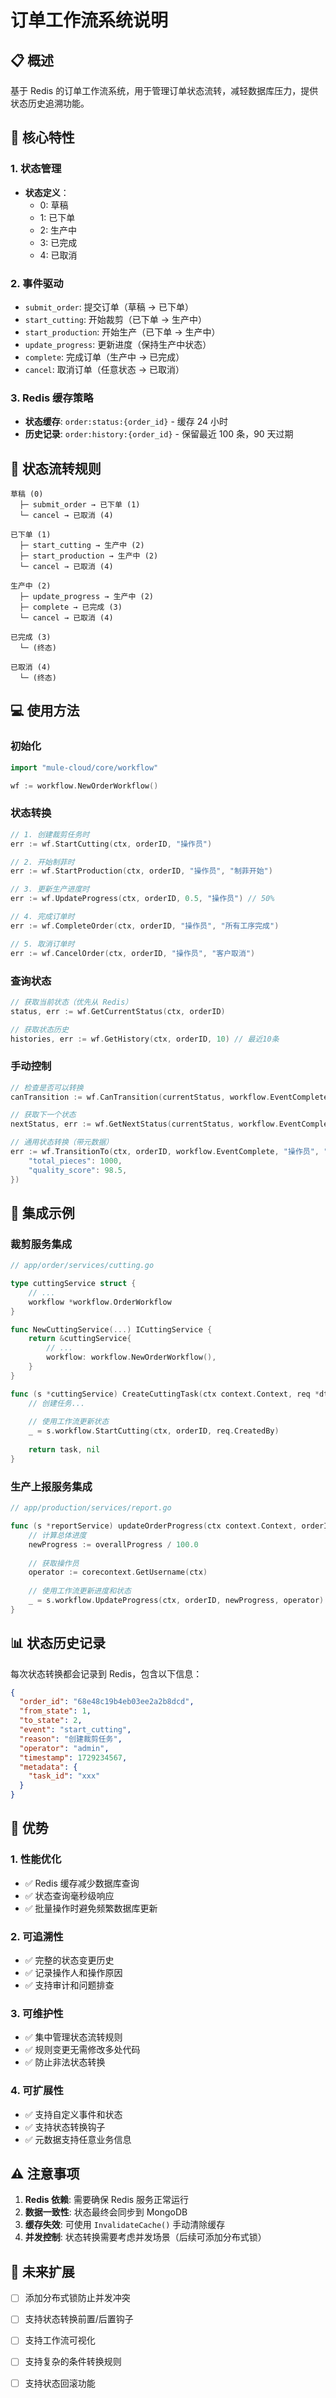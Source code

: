 # 订单工作流系统说明

## 📋 概述

基于 Redis 的订单工作流系统，用于管理订单状态流转，减轻数据库压力，提供状态历史追溯功能。

## 🎯 核心特性

### 1. 状态管理
- **状态定义**：
  - 0: 草稿
  - 1: 已下单
  - 2: 生产中
  - 3: 已完成
  - 4: 已取消

### 2. 事件驱动
- `submit_order`: 提交订单（草稿 → 已下单）
- `start_cutting`: 开始裁剪（已下单 → 生产中）
- `start_production`: 开始生产（已下单 → 生产中）
- `update_progress`: 更新进度（保持生产中状态）
- `complete`: 完成订单（生产中 → 已完成）
- `cancel`: 取消订单（任意状态 → 已取消）

### 3. Redis 缓存策略
- **状态缓存**: `order:status:{order_id}` - 缓存 24 小时
- **历史记录**: `order:history:{order_id}` - 保留最近 100 条，90 天过期

## 🔄 状态流转规则

```
草稿 (0)
  ├─ submit_order → 已下单 (1)
  └─ cancel → 已取消 (4)

已下单 (1)
  ├─ start_cutting → 生产中 (2)
  ├─ start_production → 生产中 (2)
  └─ cancel → 已取消 (4)

生产中 (2)
  ├─ update_progress → 生产中 (2)
  ├─ complete → 已完成 (3)
  └─ cancel → 已取消 (4)

已完成 (3)
  └─ (终态)

已取消 (4)
  └─ (终态)
```

## 💻 使用方法

### 初始化

```go
import "mule-cloud/core/workflow"

wf := workflow.NewOrderWorkflow()
```

### 状态转换

```go
// 1. 创建裁剪任务时
err := wf.StartCutting(ctx, orderID, "操作员")

// 2. 开始制菲时
err := wf.StartProduction(ctx, orderID, "操作员", "制菲开始")

// 3. 更新生产进度时
err := wf.UpdateProgress(ctx, orderID, 0.5, "操作员") // 50%

// 4. 完成订单时
err := wf.CompleteOrder(ctx, orderID, "操作员", "所有工序完成")

// 5. 取消订单时
err := wf.CancelOrder(ctx, orderID, "操作员", "客户取消")
```

### 查询状态

```go
// 获取当前状态（优先从 Redis）
status, err := wf.GetCurrentStatus(ctx, orderID)

// 获取状态历史
histories, err := wf.GetHistory(ctx, orderID, 10) // 最近10条
```

### 手动控制

```go
// 检查是否可以转换
canTransition := wf.CanTransition(currentStatus, workflow.EventComplete)

// 获取下一个状态
nextStatus, err := wf.GetNextStatus(currentStatus, workflow.EventComplete)

// 通用状态转换（带元数据）
err := wf.TransitionTo(ctx, orderID, workflow.EventComplete, "操作员", "完成原因", map[string]interface{}{
    "total_pieces": 1000,
    "quality_score": 98.5,
})
```

## 🔧 集成示例

### 裁剪服务集成

```go
// app/order/services/cutting.go

type cuttingService struct {
    // ...
    workflow *workflow.OrderWorkflow
}

func NewCuttingService(...) ICuttingService {
    return &cuttingService{
        // ...
        workflow: workflow.NewOrderWorkflow(),
    }
}

func (s *cuttingService) CreateCuttingTask(ctx context.Context, req *dto.CuttingTaskCreateRequest) (*models.CuttingTask, error) {
    // 创建任务...
    
    // 使用工作流更新状态
    _ = s.workflow.StartCutting(ctx, orderID, req.CreatedBy)
    
    return task, nil
}
```

### 生产上报服务集成

```go
// app/production/services/report.go

func (s *reportService) updateOrderProgress(ctx context.Context, orderID string) {
    // 计算总体进度
    newProgress := overallProgress / 100.0
    
    // 获取操作员
    operator := corecontext.GetUsername(ctx)
    
    // 使用工作流更新进度和状态
    _ = s.workflow.UpdateProgress(ctx, orderID, newProgress, operator)
}
```

## 📊 状态历史记录

每次状态转换都会记录到 Redis，包含以下信息：

```json
{
  "order_id": "68e48c19b4eb03ee2a2b8dcd",
  "from_state": 1,
  "to_state": 2,
  "event": "start_cutting",
  "reason": "创建裁剪任务",
  "operator": "admin",
  "timestamp": 1729234567,
  "metadata": {
    "task_id": "xxx"
  }
}
```

## 🚀 优势

### 1. 性能优化
- ✅ Redis 缓存减少数据库查询
- ✅ 状态查询毫秒级响应
- ✅ 批量操作时避免频繁数据库更新

### 2. 可追溯性
- ✅ 完整的状态变更历史
- ✅ 记录操作人和操作原因
- ✅ 支持审计和问题排查

### 3. 可维护性
- ✅ 集中管理状态流转规则
- ✅ 规则变更无需修改多处代码
- ✅ 防止非法状态转换

### 4. 可扩展性
- ✅ 支持自定义事件和状态
- ✅ 支持状态转换钩子
- ✅ 元数据支持任意业务信息

## ⚠️ 注意事项

1. **Redis 依赖**: 需要确保 Redis 服务正常运行
2. **数据一致性**: 状态最终会同步到 MongoDB
3. **缓存失效**: 可使用 `InvalidateCache()` 手动清除缓存
4. **并发控制**: 状态转换需要考虑并发场景（后续可添加分布式锁）

## 🔮 未来扩展

- [ ] 添加分布式锁防止并发冲突
- [ ] 支持状态转换前置/后置钩子
- [ ] 支持工作流可视化
- [ ] 支持复杂的条件转换规则
- [ ] 支持状态回滚功能

